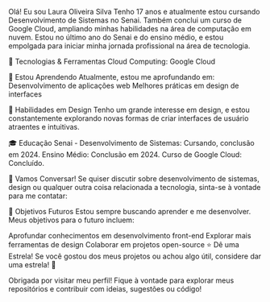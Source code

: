  Olá! Eu sou Laura Oliveira Silva
Tenho 17 anos e atualmente estou cursando Desenvolvimento de Sistemas no Senai. Também conclui um curso de Google Cloud, ampliando minhas habilidades na área de computação em nuvem. Estou no último ano do Senai e do ensino médio, e estou empolgada para iniciar minha jornada profissional na área de tecnologia.

🚀 Tecnologias & Ferramentas
Cloud Computing: Google Cloud

🌱 Estou Aprendendo
Atualmente, estou me aprofundando em:
Desenvolvimento de aplicações web
Melhores práticas em design de interfaces

🎨 Habilidades em Design
Tenho um grande interesse em design, e estou constantemente explorando novas formas de criar interfaces de usuário atraentes e intuitivas.

🎓 Educação
Senai - Desenvolvimento de Sistemas: Cursando, conclusão em 2024.
Ensino Médio: Conclusão em 2024.
Curso de Google Cloud: Concluído.

💬 Vamos Conversar!
Se quiser discutir sobre desenvolvimento de sistemas, design ou qualquer outra coisa relacionada a tecnologia, sinta-se à vontade para me contatar:

🎯 Objetivos Futuros
Estou sempre buscando aprender e me desenvolver. Meus objetivos para o futuro incluem:

Aprofundar conhecimentos em desenvolvimento front-end
Explorar mais ferramentas de design
Colaborar em projetos open-source
⭐️ Dê uma Estrela!
Se você gostou dos meus projetos ou achou algo útil, considere dar uma estrela! 🌟

Obrigada por visitar meu perfil! Fique à vontade para explorar meus repositórios e contribuir com ideias, sugestões ou código!
